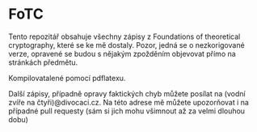 # FoTC

Tento repozitář obsahuje všechny zápisy z Foundations of theoretical
cryptography, které se ke mě dostaly. Pozor, jedná se o nezkorigované verze,
opravené se budou s nějakým zpožděním objevovat přímo na stránkách předmětu.

Kompilovatalené pomocí pdflatexu.

Další zápisy, případně opravy faktických chyb můžete posílat na (vodní zvíře na čtyři)@divocaci.cz. Na této adrese mě můžete upozorňovat i na případné pull requesty (sám si jich mohu všimnout až za velmi dlouhou dobu)
